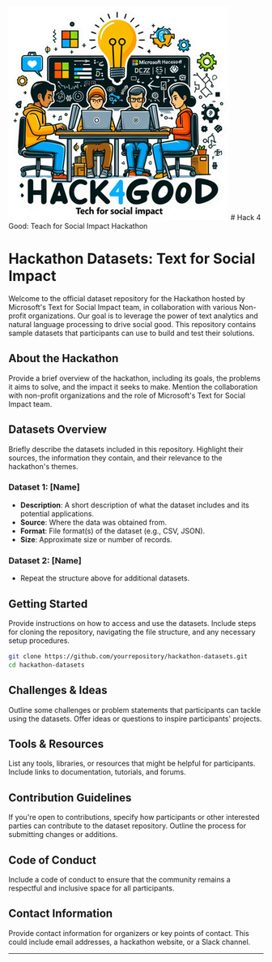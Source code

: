 ![Hackathon Banner](/images/hackathonimage2.png "Welcome to the Text for Social Impact Hackathon") # Hack 4 Good: Teach for Social Impact Hackathon

# Hackathon Datasets: Text for Social Impact

Welcome to the official dataset repository for the Hackathon hosted by Microsoft's Text for Social Impact team, in collaboration with various Non-profit organizations. Our goal is to leverage the power of text analytics and natural language processing to drive social good. This repository contains sample datasets that participants can use to build and test their solutions.

## About the Hackathon

Provide a brief overview of the hackathon, including its goals, the problems it aims to solve, and the impact it seeks to make. Mention the collaboration with non-profit organizations and the role of Microsoft's Text for Social Impact team.

## Datasets Overview

Briefly describe the datasets included in this repository. Highlight their sources, the information they contain, and their relevance to the hackathon's themes.

### Dataset 1: [Name]

- **Description**: A short description of what the dataset includes and its potential applications.
- **Source**: Where the data was obtained from.
- **Format**: File format(s) of the dataset (e.g., CSV, JSON).
- **Size**: Approximate size or number of records.

### Dataset 2: [Name]

- Repeat the structure above for additional datasets.

## Getting Started

Provide instructions on how to access and use the datasets. Include steps for cloning the repository, navigating the file structure, and any necessary setup procedures.

```bash
git clone https://github.com/yourrepository/hackathon-datasets.git
cd hackathon-datasets
```

## Challenges & Ideas

Outline some challenges or problem statements that participants can tackle using the datasets. Offer ideas or questions to inspire participants' projects.

## Tools & Resources

List any tools, libraries, or resources that might be helpful for participants. Include links to documentation, tutorials, and forums.

## Contribution Guidelines

If you're open to contributions, specify how participants or other interested parties can contribute to the dataset repository. Outline the process for submitting changes or additions.

## Code of Conduct

Include a code of conduct to ensure that the community remains a respectful and inclusive space for all participants.

## Contact Information

Provide contact information for organizers or key points of contact. This could include email addresses, a hackathon website, or a Slack channel.

---
